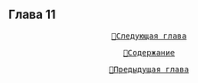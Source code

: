 ## Глава 11


<div align="center">
<a href="/Воды%20Пактола/Часть%20I.%20«Демиург»/Глава%2012.md"><pre>🚀Следующая глава</pre></a>
<a href="/Воды%20Пактола/Содержание.md"><pre>📑Содержание</pre></a>
<a href="/Воды%20Пактола/Часть%20I.%20«Демиург»/Глава%2010.md"><pre>🚩Предыдущая глава</pre></a>
</div>